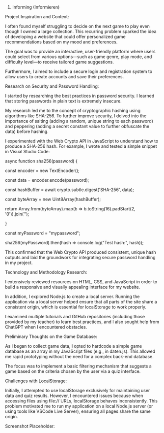 ﻿

1. Informing (Informieren)

Project Inspiration and Context:

I often found myself struggling to decide on the next game to play even though I owned a large collection. This recurring problem sparked the idea of developing a website that could offer personalized game recommendations based on my mood and preferences.

The goal was to provide an interactive, user-friendly platform where users could select from various options—such as game genre, play mode, and difficulty level—to receive tailored game suggestions.

Furthermore, I aimed to include a secure login and registration system to allow users to create accounts and save their preferences.

Research on Security and Password Handling:

I started by researching the best practices in password security. I learned that storing passwords in plain text is extremely insecure.

My research led me to the concept of cryptographic hashing using algorithms like SHA-256. To further improve security, I delved into the importance of salting (adding a random, unique string to each password) and peppering (adding a secret constant value to further obfuscate the data) before hashing.

I experimented with the Web Crypto API in JavaScript to understand how to produce a SHA-256 hash. For example, I wrote and tested a simple snippet in Visual Studio Code:

async function sha256(password) {

const encoder = new TextEncoder();

const data = encoder.encode(password);

const hashBuffer = await crypto.subtle.digest('SHA-256', data);

const byteArray = new Uint8Array(hashBuffer);

return Array.from(byteArray).map(b => b.toString(16).padStart(2, '0')).join('');

}

const myPassword = "mypassword";

sha256(myPassword).then(hash => console.log("Test hash:", hash));

This confirmed that the Web Crypto API produced consistent, unique hash outputs and laid the groundwork for integrating secure password handling in my project.

Technology and Methodology Research:

I extensively reviewed resources on HTML, CSS, and JavaScript in order to build a responsive and visually appealing interface for my website.

In addition, I explored Node.js to create a local server. Running the application via a local server helped ensure that all parts of the site share a consistent origin, which is essential for localStorage to work properly.

I examined multiple tutorials and GitHub repositories (including those provided by my teacher) to learn best practices, and I also sought help from ChatGPT when I encountered obstacles.

Preliminary Thoughts on the Game Database:

As I began to collect game data, I opted to hardcode a simple game database as an array in my JavaScript files (e.g., in daten.js). This allowed me rapid prototyping without the need for a complex back-end database.

The focus was to implement a basic filtering mechanism that suggests a game based on the criteria chosen by the user via a quiz interface.

Challenges with LocalStorage:

Initially, I attempted to use localStorage exclusively for maintaining user data and quiz results. However, I encountered issues because when accessing files using file:// URLs, localStorage behaves inconsistently. This problem motivated me to run my application on a local Node.js server (or using tools like VSCode Live Server), ensuring all pages share the same origin.

Screenshot Placeholder:

